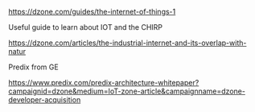 https://dzone.com/guides/the-internet-of-things-1

Useful guide to learn about IOT and the CHIRP 

https://dzone.com/articles/the-industrial-internet-and-its-overlap-with-natur

Predix from GE 

https://www.predix.com/predix-architecture-whitepaper?campaignid=dzone&medium=IoT-zone-article&campaignname=dzone-developer-acquisition

